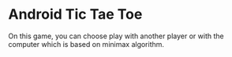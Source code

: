 # Android Tic Tae Toe

On this game, you can choose play with another player or with the computer which is based on minimax algorithm. 
